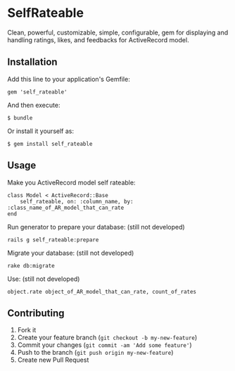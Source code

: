 # SelfRateable

Clean, powerful, customizable, simple, configurable, gem for displaying and handling ratings, likes, and feedbacks for ActiveRecord model.

## Installation

Add this line to your application's Gemfile:

    gem 'self_rateable'

And then execute:

    $ bundle

Or install it yourself as:

    $ gem install self_rateable

## Usage

Make you ActiveRecord model self rateable:

	class Model < ActiveRecord::Base
    	self_rateable, on: :column_name, by: :class_name_of_AR_model_that_can_rate
 	end

 Run generator to prepare your database: (still not developed)

 	rails g self_rateable:prepare

 Migrate your database: (still not developed)
 	
 	rake db:migrate	

 Use: (still not developed)

 	object.rate object_of_AR_model_that_can_rate, count_of_rates

## Contributing

1. Fork it
2. Create your feature branch (`git checkout -b my-new-feature`)
3. Commit your changes (`git commit -am 'Add some feature'`)
4. Push to the branch (`git push origin my-new-feature`)
5. Create new Pull Request
